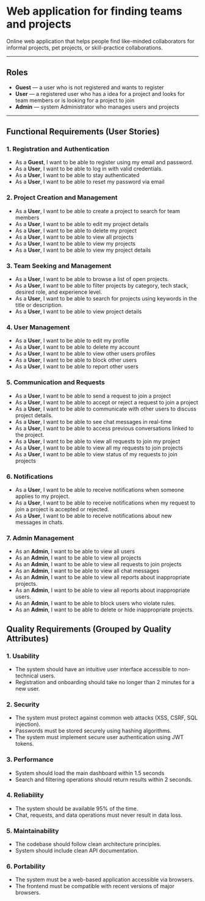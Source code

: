 # Web application for finding teams and projects

Online web application that helps people find like-minded collaborators for informal projects, pet projects, or skill-practice collaborations.

---

## Roles
- **Guest** — a user who is not registered and wants to register
- **User** — a registered user who has a idea for a project and looks for team members or is looking for a project to join
- **Admin** — system Administrator who manages users and projects

---

## Functional Requirements (User Stories)

### 1. Registration and Authentication

- As a **Guest**, I want to be able to register using my email and password.
- As a **User**, I want to be able to log in with valid credentials.
- As a **User**, I want to be able to stay authenticated 
- As a **User**, I want to be able to reset my password via email

### 2. Project Creation and Management

- As a **User**, I want to be able to create a project to search for team members
- As a **User**, I want to be able to edit my project details
- As a **User**, I want to be able to delete my project
- As a **User**, I want to be able to view all projects
- As a **User**, I want to be able to view my projects
- As a **User**, I want to be able to view my project details

### 3. Team Seeking and Management

- As a **User**, I want to be able to browse a list of open projects.
- As a **User**, I want to be able to filter projects by category, tech stack, desired role, and experience level.
- As a **User**, I want to be able to search for projects using keywords in the title or description.
- As a **User**, I want to be able to view project details

### 4. User Management

- As a **User**, I want to be able to edit my profile
- As a **User**, I want to be able to delete my account
- As a **User**, I want to be able to view other users profiles
- As a **User**, I want to be able to block other users
- As a **User**, I want to be able to report other users

### 5. Communication and Requests

- As a **User**, I want to be able to send a request to join a project
- As a **User**, I want to be able to accept or reject a request to join a project
- As a **User**, I want to be able to communicate with other users to discuss project details.
- As a **User**, I want to be able to see chat messages in real-time
- As a **User**, I want to be able to access previous conversations linked to the project.
- As a **User**, I want to be able to view all requests to join my project
- As a **User**, I want to be able to view all my requests to join projects
- As a **User**, I want to be able to view status of my requests to join projects

### 6. Notifications

- As a **User**, I want to be able to receive notifications when someone applies to my project.
- As a **User**, I want to be able to receive notifications when my request to join a project is accepted or rejected.
- As a **User**, I want to be able to receive notifications about new messages in chats.

### 7. Admin Management

- As an **Admin**, I want to be able to view all users
- As an **Admin**, I want to be able to view all projects
- As an **Admin**, I want to be able to view all requests to join projects
- As an **Admin**, I want to be able to view all chat messages
- As an **Admin**, I want to be able to view all reports about inappropriate projects.
- As an **Admin**, I want to be able to view all reports about inappropriate users.
- As an **Admin**, I want to be able to block users who violate rules.
- As an **Admin**, I want to be able to delete or hide inappropriate projects.

## Quality Requirements (Grouped by Quality Attributes)

### 1. Usability

- The system should have an intuitive user interface accessible to non-technical users.
- Registration and onboarding should take no longer than 2 minutes for a new user.


### 2. Security

- The system must protect against common web attacks (XSS, CSRF, SQL injection).
- Passwords must be stored securely using hashing algorithms.
- The system must implement secure user authentication using JWT tokens.

### 3. Performance
- System should load the main dashboard within 1.5 seconds
- Search and filtering operations should return results within 2 seconds.


### 4. Reliability

- The system should be available 95% of the time.
- Chat, requests, and data operations must never result in data loss.

### 5. Maintainability

- The codebase should follow clean architecture principles.
- System should include clean API documentation.

### 6. Portability

- The system must be a web-based application accessible via browsers.
- The frontend must be compatible with recent versions of major browsers.
